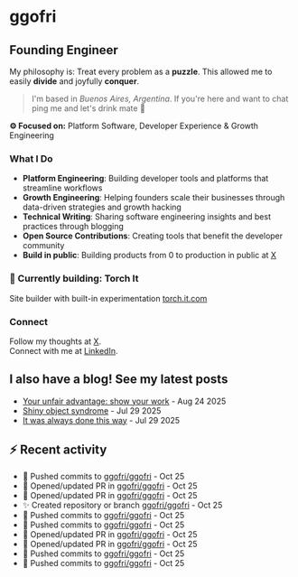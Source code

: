 # ggofri

## Founding Engineer

My philosophy is: Treat every problem as a **puzzle**. This allowed me to easily **divide** and joyfully **conquer**.

> I'm based in _Buenos Aires, Argentina_. If you're here and want to chat ping me and let's drink mate 🧉

**⚙️ Focused on:** Platform Software, Developer Experience & Growth Engineering

### What I Do

- **Platform Engineering**: Building developer tools and platforms that streamline workflows
- **Growth Engineering**: Helping founders scale their businesses through data-driven strategies and growth hacking
- **Technical Writing**: Sharing software engineering insights and best practices through blogging
- **Open Source Contributions**: Creating tools that benefit the developer community
- **Build in public**: Building products from 0 to production in public at [X](x.com/ggofri)

### 🧱 Currently building: Torch It

Site builder with built-in experimentation [torch.it.com](https://torch.it.com)

### Connect

Follow my thoughts at [X](https://x.com/ggofri).  
Connect with me at [LinkedIn](https://linkedin.com/in/ggofri).

## I also have a blog! See my latest posts
<!--START_SECTION:blog_posts-->
- [Your unfair advantage: show your work](https://ggofri.vercel.app/blog/unfair-advantage) - Aug 24 2025
- [Shiny object syndrome](https://ggofri.vercel.app/blog/shiny-object) - Jul 29 2025
- [It was always done this way](https://ggofri.vercel.app/blog/always-done-this-way) - Jul 29 2025
<!--END_SECTION:blog_posts-->

## :zap: Recent activity
<!--START_SECTION:activity-->
- 🚀 Pushed commits to [ggofri/ggofri](https://github.com/ggofri/ggofri) - Oct 25
- 🔄 Opened/updated PR in [ggofri/ggofri](https://github.com/ggofri/ggofri) - Oct 25
- 🔄 Opened/updated PR in [ggofri/ggofri](https://github.com/ggofri/ggofri) - Oct 25
- ✨ Created repository or branch [ggofri/ggofri](https://github.com/ggofri/ggofri) - Oct 25
- 🚀 Pushed commits to [ggofri/ggofri](https://github.com/ggofri/ggofri) - Oct 25
- 🚀 Pushed commits to [ggofri/ggofri](https://github.com/ggofri/ggofri) - Oct 25
- 🔄 Opened/updated PR in [ggofri/ggofri](https://github.com/ggofri/ggofri) - Oct 25
- 🔄 Opened/updated PR in [ggofri/ggofri](https://github.com/ggofri/ggofri) - Oct 25
- 🚀 Pushed commits to [ggofri/ggofri](https://github.com/ggofri/ggofri) - Oct 25
- 🚀 Pushed commits to [ggofri/ggofri](https://github.com/ggofri/ggofri) - Oct 25
<!--END_SECTION:activity-->
